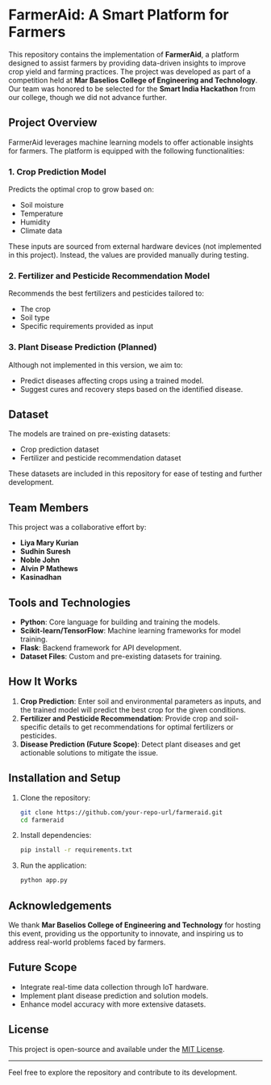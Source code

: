 
# FarmerAid: A Smart Platform for Farmers

This repository contains the implementation of **FarmerAid**, a platform designed to assist farmers by providing data-driven insights to improve crop yield and farming practices. The project was developed as part of a competition held at **Mar Baselios College of  Engineering and Technology**. Our team was honored to be selected for the **Smart India Hackathon** from our college, though we did not advance further.

## Project Overview

FarmerAid leverages machine learning models to offer actionable insights for farmers. The platform is equipped with the following functionalities:

### 1. Crop Prediction Model
Predicts the optimal crop to grow based on:
- Soil moisture
- Temperature
- Humidity
- Climate data

These inputs are sourced from external hardware devices (not implemented in this project). Instead, the values are provided manually during testing.

### 2. Fertilizer and Pesticide Recommendation Model
Recommends the best fertilizers and pesticides tailored to:
- The crop
- Soil type
- Specific requirements provided as input

### 3. Plant Disease Prediction (Planned)
Although not implemented in this version, we aim to:
- Predict diseases affecting crops using a trained model.
- Suggest cures and recovery steps based on the identified disease.

## Dataset
The models are trained on pre-existing datasets:
- Crop prediction dataset
- Fertilizer and pesticide recommendation dataset

These datasets are included in this repository for ease of testing and further development.

## Team Members
This project was a collaborative effort by:
- **Liya Mary Kurian**
- **Sudhin Suresh**
- **Noble John**
- **Alvin P Mathews**
- **Kasinadhan**

## Tools and Technologies
- **Python**: Core language for building and training the models.
- **Scikit-learn/TensorFlow**: Machine learning frameworks for model training.
- **Flask**: Backend framework for API development.
- **Dataset Files**: Custom and pre-existing datasets for training.

## How It Works
1. **Crop Prediction**: Enter soil and environmental parameters as inputs, and the trained model will predict the best crop for the given conditions.
2. **Fertilizer and Pesticide Recommendation**: Provide crop and soil-specific details to get recommendations for optimal fertilizers or pesticides.
3. **Disease Prediction (Future Scope)**: Detect plant diseases and get actionable solutions to mitigate the issue.

## Installation and Setup
1. Clone the repository:
   ```bash
   git clone https://github.com/your-repo-url/farmeraid.git
   cd farmeraid
   ```
2. Install dependencies:
   ```bash
   pip install -r requirements.txt
   ```
3. Run the application:
   ```bash
   python app.py
   ```

## Acknowledgements
We thank **Mar Baselios College of  Engineering and Technology** for hosting this event, providing us the opportunity to innovate, and inspiring us to address real-world problems faced by farmers.

## Future Scope
- Integrate real-time data collection through IoT hardware.
- Implement plant disease prediction and solution models.
- Enhance model accuracy with more extensive datasets.

## License
This project is open-source and available under the [MIT License](LICENSE).

---

Feel free to explore the repository and contribute to its development.
